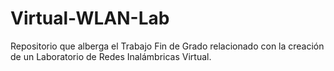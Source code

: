 Virtual-WLAN-Lab
================
Repositorio que alberga el Trabajo Fin de Grado relacionado con la creación de un Laboratorio de Redes Inalámbricas Virtual.
